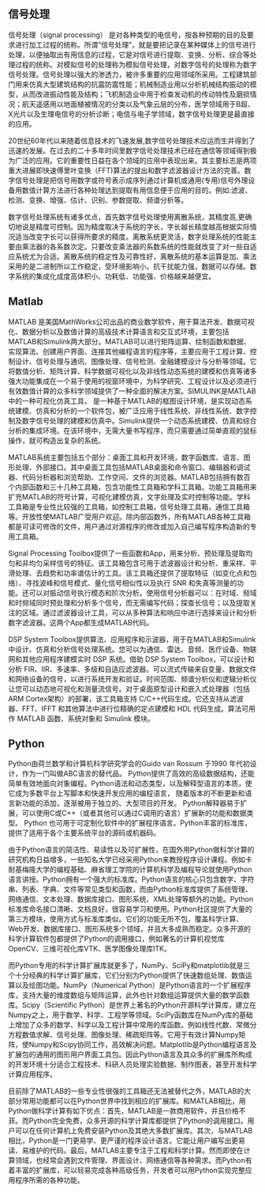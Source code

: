 ## 信号处理

信号处理（signal processing） 是对各种类型的电信号，按各种预期的目的及要求进行加工过程的统称。所谓“信号处理”，就是要把记录在某种媒体上的信号进行处理，以便抽取出有用信息的过程，它是对信号进行提取、变换、分析、综合等处理过程的统称。对模拟信号的处理称为模拟信号处理，对数字信号的处理称为数字信号处理。信号处理以强大的渗透力，被许多重要的应用领域所采用。工程建筑部门用来仿真大型建筑结构的抗震防震性能；机械制造业用以分析机械结构振动的模型，从而改进振动性能及结构；飞机制造业中用于检查发动机的传动特性及磨损情况；航天遥感用以地面植被情况的分类以及气象云层的分布，医学领域用于B超、X光片以及生理电信号的分析诊断；电信与电子学领域，数字信号处理更是最直接的应用。

20世纪60年代以来随着信息技术的飞速发展,数字信号处理技术应运而生并得到了迅速的发展。在过去的二十多年时间里数字信号处理技术已经在通信等领域得到极为广泛的应用。它的重要性日益在各个领域的应用中表现出来。其主要标志是两项重大进展即快速傅里叶变换（FFT)算法的提出和数字滤波器设计方法的完善。数字信号处理是把信号用数字或符号表示成序列通过计算机或通用(专用)信号外理设备用数值计算方法进行各种处理达到提取有用信息便于应用的目的。例如:滤波、检测、变换、增强、估计、识别、参数提取、频谱分析等。

数字信号处理系统有诸多优点，首先数字信号处理使用离散系统，其精度高,更确切地说是精度可控制。因为精度取决于系统的字长，字长越长精度越高根据实际情况适当改变字长可以获得所要求的精度。离散系统更灵活，数字处理系统的性能主要由乘法器的各系数次定。只要改变乘法器的系数系统的性能就改变了对一些自适应系统尤为合适。离散系统的稳定性及可靠性好，离散系统的基本运算是加、乘法采用的是二进制所以工作稳定，受环境影响小。抗干扰能力强，数据可以存储。数字系统的集成化成度高体积小、功耗低、功能强、价格越来越便宜。

## Matlab
MATLAB 是美国MathWorks公司出品的商业数学软件，用于算法开发、数据可视化、数据分析以及数值计算的高级技术计算语言和交互式环境，主要包括MATLAB和Simulink两大部分。MATLAB可以进行矩阵运算、绘制函数和数据、实现算法、创建用户界面、连接其他编程语言的程序等，主要应用于工程计算、控制设计、信号处理与通讯、图像处理、信号检测、金融建模设计与分析等领域。它将数值分析、矩阵计算、科学数据可视化以及非线性动态系统的建模和仿真等诸多强大功能集成在一个易于使用的视窗环境中，为科学研究、工程设计以及必须进行有效数值计算的众多科学领域提供了一种全面的解决方案。SIMULINK是MATLAB中的一种可视化仿真工具， 是一种基于MATLAB的框图设计环境，是实现动态系统建模、仿真和分析的一个软件包，被广泛应用于线性系统、非线性系统、数字控制及数字信号处理的建模和仿真中。Simulink提供一个动态系统建模、仿真和综合分析的集成环境。在该环境中，无需大量书写程序，而只需要通过简单直观的鼠标操作，就可构造出复杂的系统。

MATLAB系统主要包括五个部分：桌面工具和开发环境，数字函数库、语言、图形处理、外部接口。其中桌面工具包括MATLAB桌面和命令窗口、编辑器和调试器、代码分析器和浏览帮助、工作空间、文件的浏览器。MATLAB包括拥有数百个内部函数和三十几种工具箱，包含功能性工具箱和学科工具箱。功能工具箱用来扩充MATLAB的符号计算，可视化建模仿真，文字处理及实时控制等功能。学科工具箱是专业性比较强的工具箱，如控制工具箱，信号处理工具箱，通信工具箱等。开放性使MATLAB广受用户欢迎。除内部函数外，所有MATLAB各种工具箱都是可读可修改的文件，用户通过对源程序的修改或加入自己编写程序构造新的专用工具箱。

Signal Processing Toolbox提供了一些函数和App，用来分析、预处理及提取均匀和非均匀采样信号的特征。该工具箱包含可用于滤波器设计和分析、重采样、平滑处理、去趋势和功率谱估计的工具。该工具箱还提供了提取特征（如变化点和包络）、寻找波峰和信号模式、量化信号相似性以及执行 SNR 和失真等测量的功能。还可以对振动信号执行模态和阶次分析。使用信号分析器可以：在时域、频域和时频域同时预处理和分析多个信号，而无需编写代码；探查长信号；以及提取关注的区域。通过滤波器设计工具，可以从多种算法和响应中进行选择来设计和分析数字滤波器。这两个App都生成MATLAB代码。

DSP System Toolbox提供算法、应用程序和示波器，用于在MATLAB和Simulink中设计、仿真和分析信号处理系统。您可以为通信、雷达、音频、医疗设备、物联网和其他应用程序建模实时 DSP 系统。借助 DSP System Toolbox，可以设计和分析 FIR、IIR、多速率、多级和自适应滤波器。可以流式传输来自变量、数据文件和网络设备的信号，以进行系统开发和验证。时间范围、频谱分析仪和逻辑分析仪让您可以动态地可视化和测量流信号。对于桌面原型设计和嵌入式处理器（包括ARM Cortex架构）的部署，该工具箱支持 C/C++代码生成。它还支持从滤波器、FFT、IFFT 和其他算法中进行位精确的定点建模和 HDL 代码生成。算法可用作 MATLAB 函数、系统对象和 Simulink 模块。

## Python
Python由荷兰数学和计算机科学研究学会的Guido van Rossum 于1990 年代初设计，作为一门叫做ABC语言的替代品。 Python提供了高效的高级数据结构，还能简单有效地面向对象编程。Python语法和动态类型，以及解释型语言的本质，使它成为多数平台上写脚本和快速开发应用的编程语言， 随着版本的不断更新和语言新功能的添加，逐渐被用于独立的、大型项目的开发。 Python解释器易于扩展，可以使用C或C++（或者其他可以通过C调用的语言）扩展新的功能和数据类型。 Python 也可用于可定制化软件中的扩展程序语言。Python丰富的标准库，提供了适用于各个主要系统平台的源码或机器码。

由于Python语言的简洁性、易读性以及可扩展性，在国外用Python做科学计算的研究机构日益增多，一些知名大学已经采用Python来教授程序设计课程。例如卡耐基梅隆大学的编程基础、麻省理工学院的计算机科学及编程导论就使用Python语言讲授。Python拥有一个强大的标准库。Python语言的核心只包含数字、字符串、列表、字典、文件等常见类型和函数，而由Python标准库提供了系统管理、网络通信、文本处理、数据库接口、图形系统、XML处理等额外的功能。Python标准库命名接口清晰、文档良好，很容易学习和使用。Python社区提供了大量的第三方模块，使用方式与标准库类似。它们的功能无所不包，覆盖科学计算、Web开发、数据库接口、图形系统多个领域，并且大多成熟而稳定。众多开源的科学计算软件包都提供了Python的调用接口，例如著名的计算机视觉库OpenCV、三维可视化库VTK、医学图像处理库ITK。

而Python专用的科学计算扩展库就更多了，NumPy、SciPy和matplotlib就是三个十分经典的科学计算扩展库，它们分别为Python提供了快速数组处理、数值运算以及绘图功能。NumPy（Numerical Python）是Python语言的一个扩展程序库，支持大量的维度数组与矩阵运算，此外也针对数组运算提供大量的数学函数库。Scipy（Scientific Python）是世界上著名的Python开源科学计算库，建立在Numpy之上，用于数学、科学、工程学等领域。SciPy函数库在NumPy库的基础上增加了众多的数学、科学以及工程计算中常用的库函数。例如线性代数、常微分方程数值求解、信号处理、图像处理、稀疏矩阵等。它用于有效计算Numpy矩阵，使Numpy和Scipy协同工作，高效解决问题。Matplotlib是Python编程语言及扩展包的通用的图形用户界面工具包。因此Python语言及其众多的扩展库所构成的开发环境十分适合工程技术、科研人员处理实验数据、制作图表，甚至开发科学计算应用程序。

目前除了MATLAB的一些专业性很强的工具箱还无法被替代之外，MATLAB的大部分常用功能都可以在Python世界中找到相应的扩展库。和MATLAB相比，用Python做科学计算有如下优点：首先，MATLAB是一款商用软件，并且价格不菲。而Python完全免费，众多开源的科学计算库都提供了Python的调用接口。用户可以在任何计算机上免费安装Python及其绝大多数扩展库。其次，与MATLAB相比，Python是一门更易学、更严谨的程序设计语言。它能让用户编写出更易读、易维护的代码。最后，MATLAB主要专注于工程和科学计算。然而即使在计算领域，也经常会遇到文件管理、界面设计、网络通信等各种需求。而Python有着丰富的扩展库，可以轻易完成各种高级任务，开发者可以用Python实现完整应用程序所需的各种功能。
